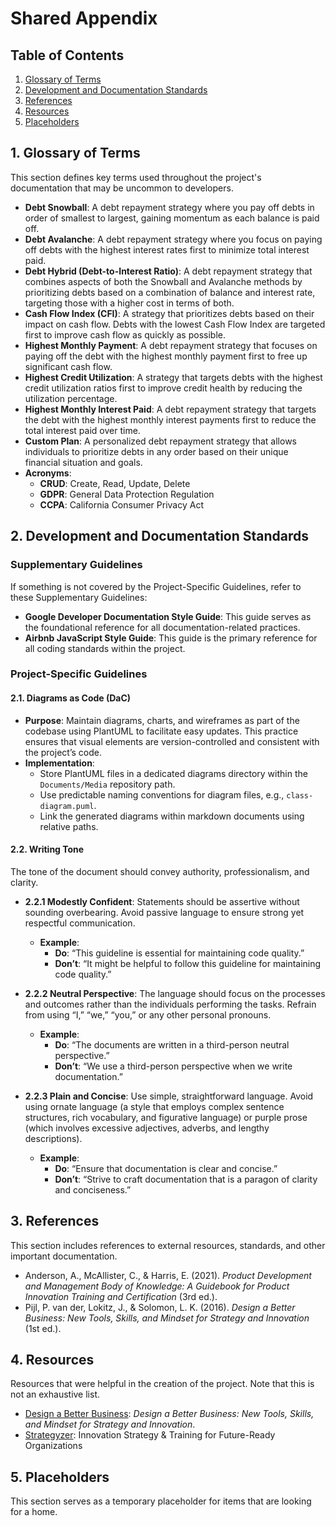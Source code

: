 # Shared Appendix

## Table of Contents

1. [Glossary of Terms](#1-glossary-of-terms)
2. [Development and Documentation Standards](#2-development-and-documentation-standards)
3. [References](#3-references)
4. [Resources](#4-resources)
5. [Placeholders](#5-placeholders)

## 1. Glossary of Terms

This section defines key terms used throughout the project's documentation that may be uncommon to developers.

- **Debt Snowball**: A debt repayment strategy where you pay off debts in order of smallest to largest, gaining momentum as each balance is paid off.
- **Debt Avalanche**: A debt repayment strategy where you focus on paying off debts with the highest interest rates first to minimize total interest paid.
- **Debt Hybrid (Debt-to-Interest Ratio)**: A debt repayment strategy that combines aspects of both the Snowball and Avalanche methods by prioritizing debts based on a combination of balance and interest rate, targeting those with a higher cost in terms of both.
- **Cash Flow Index (CFI)**: A strategy that prioritizes debts based on their impact on cash flow. Debts with the lowest Cash Flow Index are targeted first to improve cash flow as quickly as possible.
- **Highest Monthly Payment**: A debt repayment strategy that focuses on paying off the debt with the highest monthly payment first to free up significant cash flow.
- **Highest Credit Utilization**: A strategy that targets debts with the highest credit utilization ratios first to improve credit health by reducing the utilization percentage.
- **Highest Monthly Interest Paid**: A debt repayment strategy that targets the debt with the highest monthly interest payments first to reduce the total interest paid over time.
- **Custom Plan**: A personalized debt repayment strategy that allows individuals to prioritize debts in any order based on their unique financial situation and goals.
- **Acronyms**:
  - **CRUD**: Create, Read, Update, Delete
  - **GDPR**: General Data Protection Regulation
  - **CCPA**: California Consumer Privacy Act

## 2. Development and Documentation Standards

### Supplementary Guidelines

If something is not covered by the Project-Specific Guidelines, refer to these Supplementary Guidelines:

- **Google Developer Documentation Style Guide**: This guide serves as the foundational reference for all documentation-related practices.
- **Airbnb JavaScript Style Guide**: This guide is the primary reference for all coding standards within the project.

### Project-Specific Guidelines

#### 2.1. Diagrams as Code (DaC)

- **Purpose**: Maintain diagrams, charts, and wireframes as part of the codebase using PlantUML to facilitate easy updates. This practice ensures that visual elements are version-controlled and consistent with the project’s code.
- **Implementation**: 
  - Store PlantUML files in a dedicated diagrams directory within the `Documents/Media` repository path.
  - Use predictable naming conventions for diagram files, e.g., `class-diagram.puml`.
  - Link the generated diagrams within markdown documents using relative paths.

#### 2.2. Writing Tone

The tone of the document should convey authority, professionalism, and clarity.

- **2.2.1 Modestly Confident**: Statements should be assertive without sounding overbearing. Avoid passive language to ensure strong yet respectful communication.
  - **Example**:
    - **Do**: “This guideline is essential for maintaining code quality.”
    - **Don’t**: “It might be helpful to follow this guideline for maintaining code quality.”

- **2.2.2 Neutral Perspective**: The language should focus on the processes and outcomes rather than the individuals performing the tasks. Refrain from using “I,” “we,” “you,” or any other personal pronouns.
  - **Example**:
    - **Do**: “The documents are written in a third-person neutral perspective.”
    - **Don’t**: “We use a third-person perspective when we write documentation.”

- **2.2.3 Plain and Concise**: Use simple, straightforward language. Avoid using ornate language (a style that employs complex sentence structures, rich vocabulary, and figurative language) or purple prose (which involves excessive adjectives, adverbs, and lengthy descriptions).
  - **Example**:
    - **Do**: “Ensure that documentation is clear and concise.”
    - **Don’t**: “Strive to craft documentation that is a paragon of clarity and conciseness.”

## 3. References

This section includes references to external resources, standards, and other important documentation.

- Anderson, A., McAllister, C., & Harris, E. (2021). *Product Development and Management Body of Knowledge: A Guidebook for Product Innovation Training and Certification* (3rd ed.).
- Pijl, P. van der, Lokitz, J., & Solomon, L. K. (2016). *Design a Better Business: New Tools, Skills, and Mindset for Strategy and Innovation* (1st ed.).

## 4. Resources

Resources that were helpful in the creation of the project. Note that this is not an exhaustive list.

- [Design a Better Business](https://designabetterbusiness.com): *Design a Better Business: New Tools, Skills, and Mindset for Strategy and Innovation*.
- [Strategyzer](https://www.strategyzer.com): Innovation Strategy & Training for Future-Ready Organizations
 
## 5. Placeholders
This section serves as a temporary placeholder for items that are looking for a home.